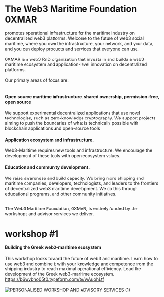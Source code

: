 # The Web3 Maritime Foundation 0XMAR
promotes operational infrastructure for the maritime industry on decentralized web3 platforms. Welcome to the future of web3 social maritime, where you own the infrastructure, your network, and your data, and you can deploy products and services that everyone can use.<br><br>
0XMAR is a web3 RnD organization that invests in and builds a web3-maritime ecosystem and application-level innovation on decentralized platforms. 
<br><br> Our primary areas of focus are:<br><br>

#### Open source maritime infrastructure, shared ownership, permission-free, open source <br> 
We support experimental decentralized applications that use novel technologies, such as zero-knowledge cryptography. We support projects aiming to push the boundaries of what is technically possible with blockchain applications and open-source tools

#### Application ecosystem and infrastructure.<br> 
Web3-Maritime requires new tools and infrastructure. We encourage the development of these tools with open ecosystem values.
#### Education and community development.<br>
We raise awareness and build capacity. We bring more shipping and maritime companies, developers, technologists, and leaders to the frontiers of decentralized web3 maritime development. We do this through educational programs, and other community initiatives.<br> <br> 

The Web3 Maritime Foundation, 0XMAR, is entirely funded by the workshops and advisor services we deliver. 



# workshop #1
#### Building the Greek web3-maritime ecosystem 
This workshop looks toward the future of web3 and maritime. Learn how to use web3 and combine it with your knowledge and competence from the shipping industry to reach maximal operational efficiency. Lead the development of the Greek web3-maritime ecosystem.<br>
https://b6wvbho05t0.typeform.com/to/wAuohLtf <br><br>
![PERSONALISED WORKSHOP AND ADVISORY SERVICES (1)](https://user-images.githubusercontent.com/80890815/174136331-1e526214-85a9-4c39-9637-528bc089107c.png)
<br><br>





